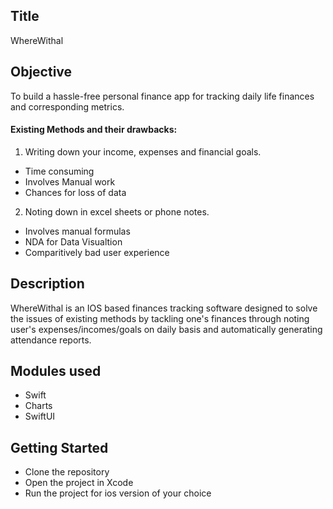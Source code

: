 ## Title
WhereWithal
## Objective
To build a hassle-free personal finance app for tracking daily life finances and corresponding metrics.<br>
#### Existing Methods and their drawbacks:
1. Writing down your income, expenses and financial goals. <br>
  - Time consuming
  - Involves Manual work
  - Chances for loss of data
2. Noting down in excel sheets or phone notes. <br>
  - Involves manual formulas
  - NDA for Data Visualtion
  - Comparitively bad user experience
## Description
WhereWithal is an IOS based finances tracking software designed to solve the issues of existing methods by tackling one's finances through noting user's expenses/incomes/goals on daily basis and automatically generating attendance reports.
## Modules used
- Swift
- Charts
- SwiftUI
## Getting Started
- Clone the repository
- Open the project in Xcode
- Run the project for ios version of your choice
